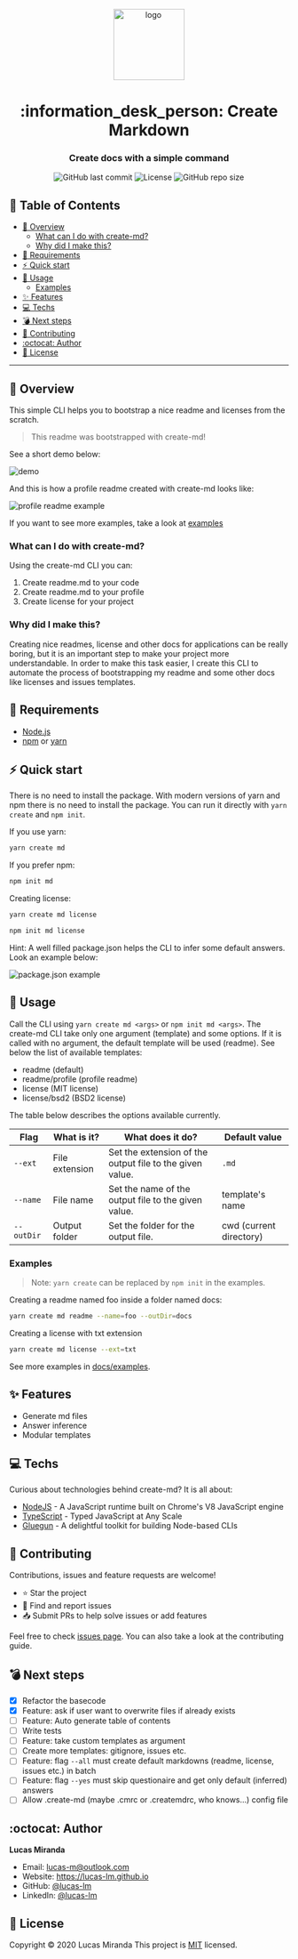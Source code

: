 <p align='center'>
  <img src='media/logo.png' alt='logo' height='128'/>
</p>
<h1 align='center'>:information_desk_person: Create Markdown</h1>
<h3 align='center'>Create docs with a simple command</h3>
<p align='center'>
  <img alt='GitHub last commit' src='https://img.shields.io/github/last-commit/lucas-lm/create-md'>
  <img alt="License" src="https://img.shields.io/github/license/lucas-lm/create-md">
  <img src='https://img.shields.io/github/repo-size/lucas-lm/create-md' alt='GitHub repo size' />
</p>

## :pushpin: Table of Contents

- [:telescope: Overview](#telescope-overview)
  - [What can I do with create-md?](#what-can-i-do-with-create-md)
  - [Why did I make this?](#why-did-i-make-this)
- [:wrench: Requirements](#wrench-requirements)
- [:zap: Quick start](#zap-quick-start)
- [:tada: Usage](#tada-usage)
  - [Examples](#examples)
- [:sparkles: Features](#sparkles-features)
- [:computer: Techs](#computer-techs)
- [:bomb: Next steps](#bomb-next-steps)
- [:star2: Contributing](#star2-contributing)
- [:octocat: Author](#octocat-author)
- [:closed_book: License](#closed_book-license)

---

## :telescope: Overview

This simple CLI helps you to bootstrap a nice readme and licenses from the scratch.

> This readme was bootstrapped with create-md!

See a short demo below:

![demo](media/demo.gif)

And this is how a profile readme created with create-md looks like:

![profile readme example](media/profile-readme-example.gif)

If you want to see more examples, take a look at [examples](docs/examples)

### What can I do with create-md?

Using the create-md CLI you can:

1. Create readme.md to your code
2. Create readme.md to your profile
3. Create license for your project


### Why did I make this?

Creating nice readmes, license and other docs for applications can be really boring, but it is an important step to make your project more understandable. In order to make this task easier, I create this CLI to automate the process of bootstrapping my readme and some other docs like licenses and issues templates.


## :wrench: Requirements

- [Node.js](https://nodejs.org)
- [npm](https://npmjs.com) or [yarn](https://yarnpkg.com)

## :zap: Quick start

There is no need to install the package. With modern versions of yarn and npm there is no need to install the package. You can run it directly with `yarn create` and `npm init`.

If you use yarn:

```sh
yarn create md
```

If you prefer npm:

```sh
npm init md
```

Creating license:

```sh
yarn create md license
```
```sh
npm init md license
```

Hint: A well filled package.json helps the CLI to infer some default answers. Look an example below:

![package.json example](media/pkgexample.png)

## :tada: Usage

Call the CLI using `yarn create md <args>` or `npm init md <args>`. The create-md CLI take only one argument (template) and some options. If it is called with no argument, the default template will be used (readme). See below the list of available templates:

- readme (default)
- readme/profile (profile readme)
- license (MIT license)
- license/bsd2 (BSD2 license)

The table below describes the options available currently.

| Flag       | What is it?    | What does it do?                                         | Default value           |
|------------|----------------|----------------------------------------------------------| ------------------------|
| `--ext`    | File extension | Set the extension of the output file to the given value. | `.md`                   |
| `--name`   | File name      | Set the name of the output file to the given value.      | template's name         |
| `--outDir` | Output folder  | Set the folder for the output file.                      | cwd (current directory) |

### Examples

> Note: `yarn create` can be replaced by `npm init` in the examples.

Creating a readme named foo inside a folder named docs:
```sh
yarn create md readme --name=foo --outDir=docs
```

Creating a license with txt extension
```sh
yarn create md license --ext=txt
```

See more examples in [docs/examples](docs/examples).

## :sparkles: Features

- Generate md files
- Answer inference
- Modular templates

## :computer: Techs

Curious about technologies behind create-md? It is all about:

- [NodeJS](https://nodejs.org) - A JavaScript runtime built on Chrome's V8 JavaScript engine
- [TypeScript](https://typescriptlang.org) - Typed JavaScript at Any Scale
- [Gluegun](https://github.com/infinitered/gluegun) - A delightful toolkit for building Node-based CLIs

## :star2: Contributing

Contributions, issues and feature requests are welcome!

- ⭐️ Star the project
- 🐛 Find and report issues
- 📥 Submit PRs to help solve issues or add features

Feel free to check [issues page](https://github.com/lucas-lm/create-md/issues). You can also take a look at the contributing guide.

## :bomb: Next steps

- [x] Refactor the basecode
- [x] Feature: ask if user want to overwrite files if already exists
- [ ] Feature: Auto generate table of contents
- [ ] Write tests
- [ ] Feature: take custom templates as argument
- [ ] Create more templates: gitignore, issues etc.
- [ ] Feature: flag `--all` must create default markdowns (readme, license, issues etc.) in batch
- [ ] Feature: flag `--yes` must skip questionaire and get only default (inferred) answers
- [ ] Allow .create-md (maybe .cmrc or .createmdrc, who knows...) config file

## :octocat: Author

**Lucas Miranda** 
* Email: lucas-m@outlook.com
* Website: https://lucas-lm.github.io
* GitHub: [@lucas-lm](https://github.com/lucas-lm)
* LinkedIn: [@lucas-lm](https://linkedin.com/in/lucas-lm)

## :closed_book: License

Copyright © 2020 Lucas Miranda
This project is [MIT](license.md) licensed.
